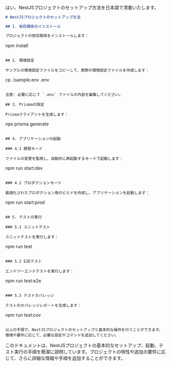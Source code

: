 はい、NestJSプロジェクトのセットアップ方法を日本語で清書いたします。

```markdown
# NestJSプロジェクトのセットアップ方法

## 1. 依存関係のインストール

プロジェクトの依存関係をインストールします：

```
npm install
```

## 2. 環境設定

サンプルの環境設定ファイルをコピーして、実際の環境設定ファイルを作成します：

```
cp .\sample.env .env
```

注意: 必要に応じて `.env` ファイルの内容を編集してください。

## 3. Prismaの設定

Prismaクライアントを生成します：

```
npx prisma generate
```

## 4. アプリケーションの起動

### 4.1 開発モード

ファイルの変更を監視し、自動的に再起動するモードで起動します：

```
npm run start:dev
```

### 4.2 プロダクションモード

最適化されたプロダクション用のビルドを作成し、アプリケーションを起動します：

```
npm run start:prod
```

## 5. テストの実行

### 5.1 ユニットテスト

ユニットテストを実行します：

```
npm run test
```

### 5.2 E2Eテスト

エンドツーエンドテストを実行します：

```
npm run test:e2e
```

### 5.3 テストカバレッジ

テストのカバレッジレポートを生成します：

```
npm run test:cov
```

以上の手順で、NestJSプロジェクトのセットアップと基本的な操作を行うことができます。環境や要件に応じて、必要な設定やコマンドを追加してください。
```

このドキュメントは、NestJSプロジェクトの基本的なセットアップ、起動、テスト実行の手順を簡潔に説明しています。プロジェクトの特性や追加の要件に応じて、さらに詳細な情報や手順を追加することができます。